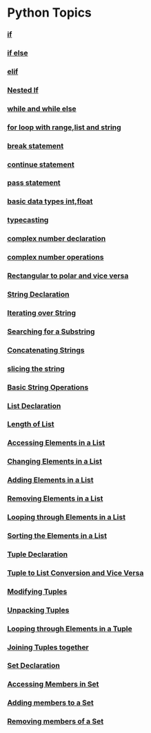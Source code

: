 # Python Topics
### [if](https://github.com/pythoncoder100/practice/blob/master/if%20statement.md)
### [if else](https://github.com/pythoncoder100/practice/blob/master/if%20else%20statement.md)
### [elif](https://github.com/pythoncoder100/practice/blob/master/elif.md)
### [Nested If](https://github.com/pythoncoder100/practice/blob/master/Nested%20if.md)
### [while and while else](https://github.com/pythoncoder100/practice/blob/master/while%20loop.md)
### [for loop with range,list and string](https://github.com/pythoncoder100/practice/blob/master/for%20loop%20range.md)
### [break statement](https://github.com/pythoncoder100/practice/blob/master/break.md)
### [continue statement](https://github.com/pythoncoder100/practice/blob/master/continue.md)
### [pass statement](https://github.com/pythoncoder100/practice/blob/master/pass.md)
### [basic data types int,float](https://github.com/pythoncoder100/practice/blob/master/basic%20data%20type.md)
### [typecasting](https://github.com/pythoncoder100/practice/blob/master/typecasting.md)
### [complex number declaration](https://github.com/pythoncoder100/practice/blob/master/complex_number_declaration.ipynb)
### [complex number operations](https://github.com/pythoncoder100/practice/blob/master/complex_number_operations.ipynb)
### [Rectangular to polar and vice versa](https://github.com/pythoncoder100/practice/blob/master/rect%20to%20polar%20and%20vice%20versa.md)
### [String Declaration](https://github.com/pythoncoder100/practice/blob/master/String%20Declaration.md)
### [Iterating over String](https://github.com/pythoncoder100/practice/blob/master/Iterating%20over%20string.md)
### [Searching for a Substring](https://github.com/pythoncoder100/practice/blob/master/Searching%20for%20Substring.md)
### [Concatenating Strings](https://github.com/pythoncoder100/practice/blob/master/Concatenating%20Strings.md)
### [slicing the string](https://github.com/pythoncoder100/practice/blob/master/Slicing%20Strings.md)
### [Basic String Operations](https://github.com/pythoncoder100/practice/blob/master/String%20Basic%20Operations.md)
### [List Declaration](https://github.com/pythoncoder100/practice/blob/master/List.md)
### [Length of List](https://github.com/pythoncoder100/practice/blob/master/List%20Length.md)
### [Accessing Elements in a List](https://github.com/pythoncoder100/practice/blob/master/Accessing%20List%20Items.md)
### [Changing Elements in a List](https://github.com/pythoncoder100/practice/blob/master/Changing%20Elements%20in%20a%20List.md)
### [Adding Elements in a List](https://github.com/pythoncoder100/practice/blob/master/Adding%20New%20Elements%20to%20List.md)
### [Removing Elements in a List](https://github.com/pythoncoder100/practice/blob/master/Removing%20Elements%20in%20a%20List.md)
### [Looping through Elements in a List](https://github.com/pythoncoder100/practice/blob/master/Looping%20through%20Elements%20in%20List.md)
### [Sorting the Elements in a List](https://github.com/pythoncoder100/practice/blob/master/Sorting%20through%20List.md)
### [Tuple Declaration](https://github.com/pythoncoder100/practice/blob/master/Tuples%20Declaration.md)
### [Tuple to List Conversion and Vice Versa](https://github.com/pythoncoder100/practice/blob/master/Tuple%20to%20Link%20Conversion%20and%20Vice%20Versa.md)
### [Modifying Tuples](https://github.com/pythoncoder100/practice/blob/master/Modifying%20Elements%20of%20Tuples.md)
### [Unpacking Tuples](https://github.com/pythoncoder100/practice/blob/master/Unpacking%20Tuples.md)
### [Looping through Elements in a Tuple](https://github.com/pythoncoder100/practice/blob/master/Looping_through_Elements_in_Tuples.ipynb)
### [Joining Tuples together](https://github.com/pythoncoder100/practice/blob/master/Joining%20tuples%20together.md)
### [Set Declaration](https://github.com/pythoncoder100/practice/tree/master)
### [Accessing Members in Set](https://github.com/pythoncoder100/practice/blob/master/Accessing%20members%20of%20a%20Set.md)
### [Adding members to a Set](https://github.com/pythoncoder100/practice/blob/master/Adding%20members%20to%20Set.md)
### [Removing members of a Set](https://github.com/pythoncoder100/practice/blob/master/Removing%20Members%20of%20Set.md)
